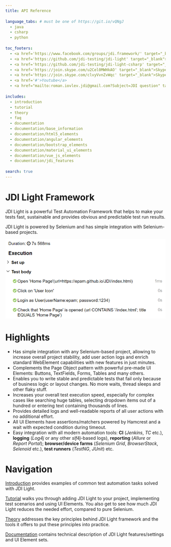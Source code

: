 ```yaml
---
title: API Reference

language_tabs: # must be one of https://git.io/vQNgJ
  - java
  - csharp
  - python
  
toc_footers:
  - <a href='https://www.facebook.com/groups/jdi.framework/' target="_blank">Facebook</a>
  - <a href='https://github.com/jdi-testing/jdi-light' target="_blank">Java Github</a>
  - <a href='https://github.com/jdi-testing/jdi-light-csharp' target="_blank">C# Github</a>
  - <a href='https://join.skype.com/u2Cel0MWHkAO' target="_blank">Skype EN</a>
  - <a href='https://join.skype.com/clvyVvnZvWqc' target="_blank">Skype RU</a>
  - <a href='#'>Youtube</a>
  - <a href="mailto:roman.iovlev.jdi@gmail.com?Subject=JDI question" target="_blank">Send Mail</a>

includes:
  - introduction
  - tutorial
  - theory
  - faq
  - documentation
  - documentation/base_information
  - documentation/html5_elements
  - documentation/angular_elements
  - documentation/bootstrap_elements
  - documentation/material_ui_elements
  - documentation/vue_js_elements
  - documentation/jdi_features

search: true
---
```


# JDI Light Framework
JDI Light is a powerful Test Automation Framework that helps to make your tests fast, sustainable and provides obvious and predictable test run results.

JDI Light is powered by Selenium and has simple integration with Selenium-based projects.

![Allure Log](images/intro/allure-report-log.png)

# Highlights
- Has simple integration with any Selenium-based project, allowing to increase overall project stability, add user action logs and enrich standard WebElement capabilities with new features in just minutes.
- Complements the Page Object pattern with powerful pre-made UI Elements: Buttons, TextFields, Forms, Tables and many others.
- Enables you to write stable and predictable tests that fail only because of business logic or layout changes. No more waits, thread sleeps and other flaky stuff.
- Increases your overall test execution speed, especially for complex cases like searching huge tables, selecting dropdown items out of a hundred or entering text containing thousands of lines.
- Provides detailed logs and well-readable reports of all user actions with no additional effort.
- All UI Elements have assertions/matchers powered by Hamcrest and a wait with expected condition during timeout.
- Easy integration with all modern automation tools: **CI** (_Jenkins_, _TC_ etc.), **logging** (_Log4j_ or any other _slf4j_-based logs), **reporting** (_Allure_ or _Report Portal_); **browser/device farms** (_Selenium Grid_, _BrowserStack_, _Selenoid_ etc.), **test runners** (_TestNG_, _JUnit_) etc.

# Navigation
[Introduction](https://jdi-docs.github.io/jdi-light/?java#introduction) provides examples of common test automation tasks solved with JDI Light.

[Tutorial](https://jdi-docs.github.io/jdi-light/?java#tutorial) walks you through adding JDI Light to your project, implementing test scenarios and using UI Elements. You also get to see how much JDI Light reduces the needed effort, compared to pure Selenium.

[Theory](https://jdi-docs.github.io/jdi-light/?java#theory) addresses the key principles behind JDI Light framework and the tools it offers to put these principles into practice.

[Documentation](https://jdi-docs.github.io/jdi-light/?java#documentation) contains technical description of JDI Light features/settings and UI Element sets.
